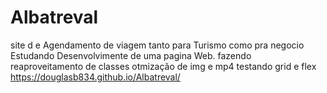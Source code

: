 # Albatreval
site d e Agendamento de viagem tanto para Turismo como pra negocio 
Estudando Desenvolvimente de uma pagina Web.
fazendo reaproveitamento de classes 
otmização de img e mp4 
testando grid e flex 
https://douglasb834.github.io/Albatreval/
